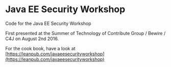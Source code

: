 # Java EE Security Workshop
Code for the Java EE Security Workshop

First presented at the Summer of Technology of Contribute Group / Bewire / C4J on August 2nd 2016.

For the cook book, have a look at [https://leanpub.com/javaeesecurityworkshop](https://leanpub.com/javaeesecurityworkshop)
